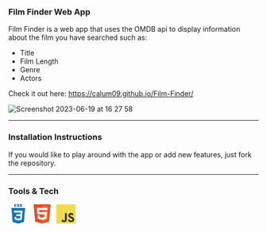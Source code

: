 ### Film Finder Web App

Film Finder is a web app that uses the OMDB api to display information about the film you have searched such as:
- Title
- Film Length
- Genre
- Actors

Check it out here: https://calum09.github.io/Film-Finder/

<img width="632" alt="Screenshot 2023-06-19 at 16 27 58" src="https://github.com/Calum09/Film-Finder/assets/111386433/84b89fd5-b98e-4d6d-892d-de24268e21b1">

---

### Installation Instructions

If you would like to play around with the app or add new features, just fork the repository. 

---

### Tools & Tech
  <img src="https://github.com/devicons/devicon/blob/master/icons/css3/css3-plain-wordmark.svg"  title="CSS3" alt="CSS" width="40" height="40"/>&nbsp;
  <img src="https://github.com/devicons/devicon/blob/master/icons/html5/html5-original.svg" title="HTML5" alt="HTML" width="40" height="40"/>&nbsp;
  <img src="https://github.com/devicons/devicon/blob/master/icons/javascript/javascript-original.svg" title="JavaScript" alt="JavaScript" width="40" height="40"/>&nbsp;



